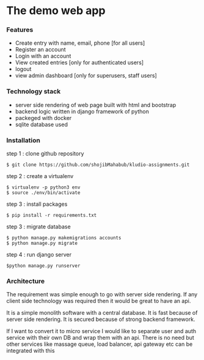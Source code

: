 # The demo web app
### Features
 - Create entry with name, email, phone [for all users]
 - Register an account
 - Login with an account
 - View created entries [only for authenticated users]
 - logout
 - view admin dashboard [only for superusers, staff users]
### Technology stack
 - server side rendering of web page built with html and bootstrap
 - backend logic written in django framework of python
 - packeged with docker
 - sqlite database used

### Installation
step 1 : clone github repository

    $ git clone https://github.com/shojibMahabub/kludio-assignments.git

step 2 : create a virtualenv

    $ virtualenv -p python3 env
    $ source ./env/bin/activate

step 3 : install packages

    $ pip install -r requirements.txt

step 3 : migrate database

    $ python manage.py makemigrations accounts
    $ python manage.py migrate

step 4 :  run django server

    $python manage.py runserver

### Architecture
The requirement was simple enough to go with server side rendering.
If any client side technology was required then it would be great to have an api.

It is a simple monolith software with a central database. It is fast because of server side rendering. It is secured because of strong backend framework.

If I want to convert it to micro service I would like to separate user and auth service with their own DB and wrap them with an api. There is no need but other services like massage queue, load balancer, api gateway etc can be integrated with this
